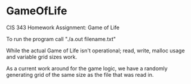 # GameOfLife
CIS 343 Homework Assignment: Game of Life


To run the program call "./a.out filename.txt"

While the actual Game of Life isn't operational; read, write, malloc usage and variable grid sizes work.

As a current work around for the game logic, we have a randomly generating grid of the same size as the file that was read in.